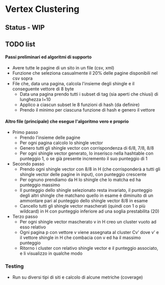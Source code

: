 # Vertex Clustering

## Status - WIP

## TODO list

#### Passi preliminari ed algoritmi di supporto
- Avere tutte le pagine di un sito in un file (csv, xml)
- Funzione che seleziona casualmente il 20% delle pagine disponibili nel csv sopra
- File che, data una pagina, calcola l'insieme degli shingle e il conseguente vettore di 8 byte
	- Data una pagina prendo tutti i subset di tag (sia aperti che chiusi) di lunghezza l=10
	- Applico a ciascun subset le 8 funzioni di hash (da definire)
	- Prendo il minimo per ciascuna funzione di hash e genero il vettore
	
#### Altro file (principale) che esegue l'algoritmo vero e proprio
- Primo passo
	- Prendo l'insieme delle pagine
	- Per ogni pagina calcolo lo shingle vector 
	- Genero tutti gli shingle vector con corrispondenza di 6/8, 7/8, 8/8 
	- Per ogni shingle vector generato, lo inserisco nella hashtable con punteggio 1, o se già presente incremento il suo punteggio di 1
- Secondo passo
	- Prendo ogni shingle vector con 8/8 in H (che corrisponderà a tutti gli shingle vector delle pagine in input), con punteggio crescente
	- Per ognuno prendiamo da H lo shingle che lo matcha ed ha punteggio massimo
	- Il punteggio dello shingle selezionato resta invariato, il punteggio degli altri shingle che matchano quello in esame è diminuito di un ammontare pari al punteggio dello shingle vector 8/8 in esame 
	- Cancello tutti gli shingle vector mascherati (quindi con 1 o più wildcard) in H con punteggio inferiore ad una soglia prestabilita (20)
- Terzo passo
	- Per ogni shingle vector mascherato v in H creo un cluster vuoto ad esso relativo
	- Ogni pagina p con vettore v viene assegnata al cluster Cv’ dove v’ e il vettore shingle in H che combacia con v ed ha il massimo punteggio
	- Ritorno i cluster con relativo shingle vector e il punteggio associato, e li visualizzo in qualche modo
	
### Testing 
- Run su diversi tipi di siti e calcolo di alcune metriche (coverage)
	
	